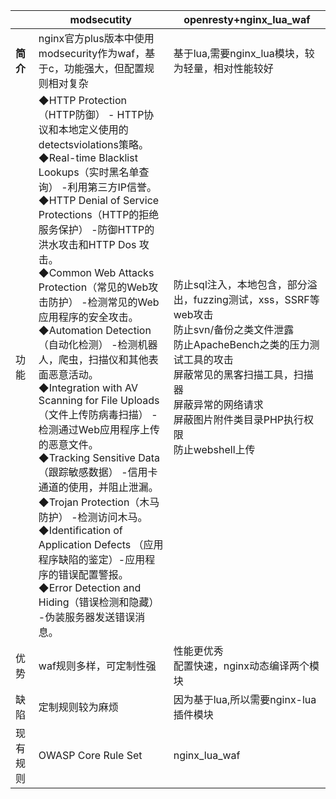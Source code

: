  

|          | modsecutity                                                  | openresty+nginx_lua_waf                                      |
| -------- | ------------------------------------------------------------ | ------------------------------------------------------------ |
| **简介** | nginx官方plus版本中使用modsecurity作为waf，基于c，功能强大，但配置规则相对复杂 | 基于lua,需要nginx_lua模块，较为轻量，相对性能较好            |
| 功能     | ◆HTTP Protection （HTTP防御） - HTTP协议和本地定义使用的detectsviolations策略。<br>◆Real-time Blacklist Lookups（实时黑名单查询） -利用第三方IP信誉。<br/>◆HTTP Denial of Service Protections（HTTP的拒绝服务保护） -防御HTTP的洪水攻击和HTTP Dos 攻击。<br/>◆Common Web Attacks Protection（常见的Web攻击防护） -检测常见的Web应用程序的安全攻击。<br/>◆Automation Detection（自动化检测） -检测机器人，爬虫，扫描仪和其他表面恶意活动。<br/>◆Integration with AV Scanning for File Uploads（文件上传防病毒扫描） -检测通过Web应用程序上传的恶意文件。<br/>◆Tracking Sensitive Data（跟踪敏感数据） -信用卡通道的使用，并阻止泄漏。<br/>◆Trojan Protection（木马防护） -检测访问木马。<br/>◆Identification of Application Defects （应用程序缺陷的鉴定）-应用程序的错误配置警报。<br/>◆Error Detection and Hiding（错误检测和隐藏） -伪装服务器发送错误消息。 | 防止sql注入，本地包含，部分溢出，fuzzing测试，xss，SSRF等web攻击<br/>防止svn/备份之类文件泄露<br/>防止ApacheBench之类的压力测试工具的攻击<br/>屏蔽常见的黑客扫描工具，扫描器<br/>屏蔽异常的网络请求<br/>屏蔽图片附件类目录PHP执行权限<br/>防止webshell上传 |
| 优势     | waf规则多样，可定制性强                                      | 性能更优秀<br>配置快速，nginx动态编译两个模块                |
| 缺陷     | 定制规则较为麻烦                                             | 因为基于lua,所以需要nginx-lua插件模块                        |
| 现有规则 | OWASP Core Rule Set                                          | nginx_lua_waf                                                |

